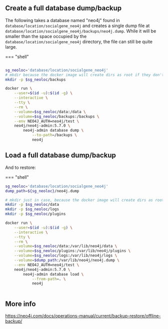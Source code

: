 
## Create a full database dump/backup

The following takes a database named "neo4j" found in `database/location/socialgene_neo4j` and creates a single dump file at `database/location/socialgene_neo4j/backups/neo4j.dump`. While it will be smaller than the space occupied by the `database/location/socialgene_neo4j` directory, the file can still be quite large.

=== "shell"
```bash

sg_neoloc='database/location/socialgene_neo4j'
# mkdir because the docker image will create dirs as root if they don't exist
mkdir -p $sg_neoloc/backups

docker run \
    --user=$(id -u):$(id -g) \
    --interactive \
    --tty \
    --rm \
    --volume=$sg_neoloc/data:/data \
    --volume=$sg_neoloc/backups:/backups \
    --env NEO4J_AUTH=neo4j/test \
    neo4j/neo4j-admin:5.7.0 \
        neo4j-admin database dump \
            --to-path=/backups \
            neo4j
```

## Load a full database dump/backup

And to restore:

=== "shell"
```bash
sg_neoloc='database/location/socialgene_neo4j'
dump_path=${sg_neoloc}/neo4j.dump

# mkdir just in case, because the docker image will create dirs as root if they don't exist
mkdir -p $sg_neoloc/data
mkdir -p $sg_neoloc/logs
mkdir -p $sg_neoloc/plugins

docker run \
    --user=$(id -u):$(id -g) \
    --interactive \
    --tty \
    --rm \
    --volume=$sg_neoloc/data:/var/lib/neo4j/data \
    --volume=$sg_neoloc/plugins:/var/lib/neo4j/plugins \
    --volume=$sg_neoloc/logs:/var/lib/neo4j/logs \
    --volume=$dump_path:/var/lib/neo4j/neo4j.dump \
    --env NEO4J_AUTH=neo4j/test \
    neo4j/neo4j-admin:5.7.0 \
        neo4j-admin database load \
            --from-path=. \
            neo4j
            
```


## More info

<a href="https://neo4j.com/docs/operations-manual/current/backup-restore/offline-backup/" target="_blank">https://neo4j.com/docs/operations-manual/current/backup-restore/offline-backup/</a>

